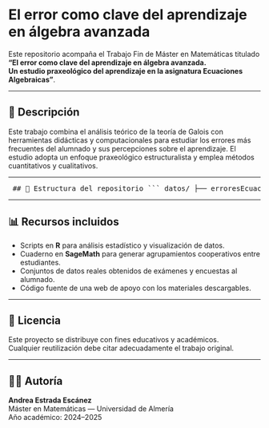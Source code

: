 # El error como clave del aprendizaje en álgebra avanzada

Este repositorio acompaña el Trabajo Fin de Máster en Matemáticas titulado  
**“El error como clave del aprendizaje en álgebra avanzada.  
Un estudio praxeológico del aprendizaje en la asignatura Ecuaciones Algebraicas”**.

---

## 🧮 Descripción

Este trabajo combina el análisis teórico de la teoría de Galois con herramientas didácticas y computacionales para estudiar los errores más frecuentes del alumnado y sus percepciones sobre el aprendizaje. El estudio adopta un enfoque praxeológico estructuralista y emplea métodos cuantitativos y cualitativos.

---

<pre> ## 📁 Estructura del repositorio ``` datos/ ├── erroresEcuacionesAlgebraicas.csv ├── erroresEcuacionesAlgebraicas.RData ├── resultadosEncuesta.csv └── resultadosEncuesta.RData codigo/ ├── ErrorClaveAprendizajeAlgebra_AndreaEstradaEscanez.R └── ErrorClaveAprendizajeAlgebra_TrabajoCoop_AndreaEstradaEscanez.ipynb web/ ├── index.html └── estilos.css ``` </pre>

---

## 📊 Recursos incluidos

- Scripts en **R** para análisis estadístico y visualización de datos.
- Cuaderno en **SageMath** para generar agrupamientos cooperativos entre estudiantes.
- Conjuntos de datos reales obtenidos de exámenes y encuestas al alumnado.
- Código fuente de una web de apoyo con los materiales descargables.

---

## 📘 Licencia

Este proyecto se distribuye con fines educativos y académicos.  
Cualquier reutilización debe citar adecuadamente el trabajo original.

---

## 👩‍💻 Autoría

**Andrea Estrada Escánez**  
Máster en Matemáticas — Universidad de Almería  
Año académico: 2024–2025
